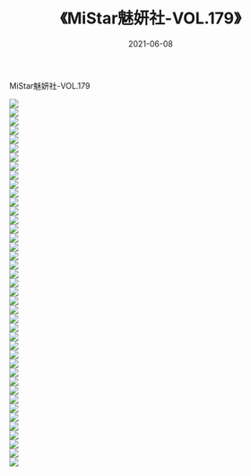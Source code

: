 ﻿---
layout: post
title:  《MiStar魅妍社-VOL.179》
date:   2021-06-08
img: http://img.660000.xyz/Sharelink/网络美图/2021/MiStar魅妍社-VOL.179/000.jpg
categories: [美女, 清纯, 唯美]
---

MiStar魅妍社-VOL.179

  ![](http://img.660000.xyz/Sharelink/网络美图/2021/MiStar魅妍社-VOL.179/001.jpg) <br> ![](http://img.660000.xyz/Sharelink/网络美图/2021/MiStar魅妍社-VOL.179/002.jpg) <br> ![](http://img.660000.xyz/Sharelink/网络美图/2021/MiStar魅妍社-VOL.179/003.jpg) <br> ![](http://img.660000.xyz/Sharelink/网络美图/2021/MiStar魅妍社-VOL.179/004.jpg) <br> ![](http://img.660000.xyz/Sharelink/网络美图/2021/MiStar魅妍社-VOL.179/005.jpg) <br> ![](http://img.660000.xyz/Sharelink/网络美图/2021/MiStar魅妍社-VOL.179/006.jpg) <br> ![](http://img.660000.xyz/Sharelink/网络美图/2021/MiStar魅妍社-VOL.179/007.jpg) <br> ![](http://img.660000.xyz/Sharelink/网络美图/2021/MiStar魅妍社-VOL.179/008.jpg) <br> ![](http://img.660000.xyz/Sharelink/网络美图/2021/MiStar魅妍社-VOL.179/009.jpg) <br> ![](http://img.660000.xyz/Sharelink/网络美图/2021/MiStar魅妍社-VOL.179/010.jpg) <br> ![](http://img.660000.xyz/Sharelink/网络美图/2021/MiStar魅妍社-VOL.179/011.jpg) <br> ![](http://img.660000.xyz/Sharelink/网络美图/2021/MiStar魅妍社-VOL.179/012.jpg) <br> ![](http://img.660000.xyz/Sharelink/网络美图/2021/MiStar魅妍社-VOL.179/013.jpg) <br> ![](http://img.660000.xyz/Sharelink/网络美图/2021/MiStar魅妍社-VOL.179/014.jpg) <br> ![](http://img.660000.xyz/Sharelink/网络美图/2021/MiStar魅妍社-VOL.179/015.jpg) <br> ![](http://img.660000.xyz/Sharelink/网络美图/2021/MiStar魅妍社-VOL.179/016.jpg) <br> ![](http://img.660000.xyz/Sharelink/网络美图/2021/MiStar魅妍社-VOL.179/017.jpg) <br> ![](http://img.660000.xyz/Sharelink/网络美图/2021/MiStar魅妍社-VOL.179/018.jpg) <br> ![](http://img.660000.xyz/Sharelink/网络美图/2021/MiStar魅妍社-VOL.179/019.jpg) <br> ![](http://img.660000.xyz/Sharelink/网络美图/2021/MiStar魅妍社-VOL.179/020.jpg) <br> ![](http://img.660000.xyz/Sharelink/网络美图/2021/MiStar魅妍社-VOL.179/021.jpg) <br> ![](http://img.660000.xyz/Sharelink/网络美图/2021/MiStar魅妍社-VOL.179/022.jpg) <br> ![](http://img.660000.xyz/Sharelink/网络美图/2021/MiStar魅妍社-VOL.179/023.jpg) <br> ![](http://img.660000.xyz/Sharelink/网络美图/2021/MiStar魅妍社-VOL.179/024.jpg) <br> ![](http://img.660000.xyz/Sharelink/网络美图/2021/MiStar魅妍社-VOL.179/025.jpg) <br> ![](http://img.660000.xyz/Sharelink/网络美图/2021/MiStar魅妍社-VOL.179/026.jpg) <br> ![](http://img.660000.xyz/Sharelink/网络美图/2021/MiStar魅妍社-VOL.179/027.jpg) <br> ![](http://img.660000.xyz/Sharelink/网络美图/2021/MiStar魅妍社-VOL.179/028.jpg) <br> ![](http://img.660000.xyz/Sharelink/网络美图/2021/MiStar魅妍社-VOL.179/029.jpg) <br> ![](http://img.660000.xyz/Sharelink/网络美图/2021/MiStar魅妍社-VOL.179/030.jpg) <br> ![](http://img.660000.xyz/Sharelink/网络美图/2021/MiStar魅妍社-VOL.179/031.jpg) <br> ![](http://img.660000.xyz/Sharelink/网络美图/2021/MiStar魅妍社-VOL.179/032.jpg) <br> ![](http://img.660000.xyz/Sharelink/网络美图/2021/MiStar魅妍社-VOL.179/033.jpg) <br> ![](http://img.660000.xyz/Sharelink/网络美图/2021/MiStar魅妍社-VOL.179/034.jpg) <br> ![](http://img.660000.xyz/Sharelink/网络美图/2021/MiStar魅妍社-VOL.179/035.jpg) <br> ![](http://img.660000.xyz/Sharelink/网络美图/2021/MiStar魅妍社-VOL.179/036.jpg) <br> ![](http://img.660000.xyz/Sharelink/网络美图/2021/MiStar魅妍社-VOL.179/037.jpg) <br> ![](http://img.660000.xyz/Sharelink/网络美图/2021/MiStar魅妍社-VOL.179/038.jpg) <br> ![](http://img.660000.xyz/Sharelink/网络美图/2021/MiStar魅妍社-VOL.179/039.jpg) <br> ![](http://img.660000.xyz/Sharelink/网络美图/2021/MiStar魅妍社-VOL.179/040.jpg) <br> ![](http://img.660000.xyz/Sharelink/网络美图/2021/MiStar魅妍社-VOL.179/041.jpg) <br>